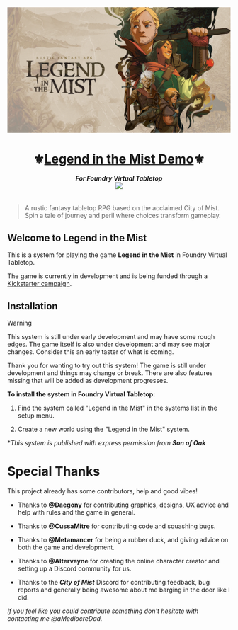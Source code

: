 <div align="center"><img src="./assets/media/litm_splash.webp" /></div>
<h1 align="center">⚜️<a href="https://www.kickstarter.com/projects/sonofoak/legend-in-the-mist-rpg" rel="noreferrer" target="_blank">Legend in the Mist Demo</a>⚜</h1>
<div align="center"><strong><em>For Foundry Virtual Tabletop</em></strong></div>
<div align="center"><img width="30px" src="https://foundryvtt.com/static/assets/icons/fvtt.png" /></div>

<br />

> A rustic fantasy tabletop RPG based on the acclaimed City of Mist. Spin a tale of journey and peril where choices transform gameplay.

## Welcome to Legend in the Mist

This is a system for playing the game **Legend in the Mist** in Foundry Virtual Tabletop.

The game is currently in development and is being funded through a [Kickstarter campaign](https://www.kickstarter.com/projects/sonofoak/legend-in-the-mist-rpg).

## Installation

> [!WARNING]
> This system is still under early development and may have some rough edges. The game itself is also under development and may see major changes. Consider this an early taster of what is coming.

Thank you for wanting to try out this system! The game is still under development and things may change or break. There are also features missing that will be added as development progresses.

**To install the system in Foundry Virtual Tabletop:**

1. Find the system called "Legend in the Mist" in the systems list in the setup menu.

2. Create a new world using the "Legend in the Mist" system.

\*_This system is published with express permission from **Son of Oak**_

# Special Thanks

This project already has some contributors, help and good vibes!

- Thanks to **@Daegony** for contributing graphics, designs, UX advice and help with rules and the game in general.

- Thanks to **@CussaMitre** for contributing code and squashing bugs.

- Thanks to **@Metamancer** for being a rubber duck, and giving advice on both the game and development.

- Thanks to **@Altervayne** for creating the online character creator and setting up a Discord community for us.

- Thanks to the _**City of Mist**_ Discord for contributing feedback, bug reports and generally being awesome about me barging in the door like I did.

_If you feel like you could contribute something don't hesitate with contacting me @aMediocreDad._
